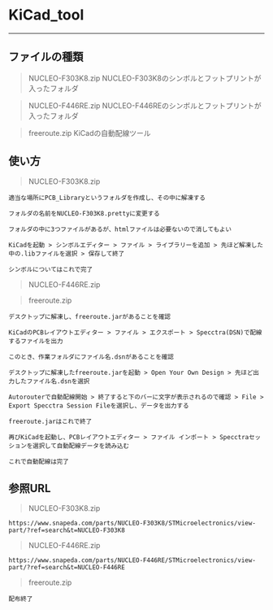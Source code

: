# KiCad_tool
***


## ファイルの種類
>NUCLEO-F303K8.zip
    NUCLEO-F303K8のシンボルとフットプリントが入ったフォルダ

>NUCLEO-F446RE.zip
    NUCLEO-F446REのシンボルとフットプリントが入ったフォルダ

>freeroute.zip
    KiCadの自動配線ツール


## 使い方
>NUCLEO-F303K8.zip

    適当な場所にPCB_Libraryというフォルダを作成し、その中に解凍する

    フォルダの名前をNUCLEO-F303K8.prettyに変更する

    フォルダの中に3つファイルがあるが、htmlファイルは必要ないので消してもよい

    KiCadを起動 > シンボルエディター > ファイル > ライブラリーを追加 > 先ほど解凍した中の.libファイルを選択 > 保存して終了

    シンボルについてはこれで完了

>NUCLEO-F446RE.zip

>freeroute.zip

    デスクトップに解凍し、freeroute.jarがあることを確認

    KiCadのPCBレイアウトエディター > ファイル > エクスポート > Specctra(DSN)で配線するファイルを出力

    このとき、作業フォルダにファイル名.dsnがあることを確認

    デスクトップに解凍したfreeroute.jarを起動 > Open Your Own Design > 先ほど出力したファイル名.dsnを選択

    Autorouterで自動配線開始 > 終了すると下のバーに文字が表示されるので確認 > File > Export Specctra Session Fileを選択し、データを出力する

    freeroute.jarはこれで終了

    再びKiCadを起動し、PCBレイアウトエディター > ファイル インポート > Specctraセッションを選択して自動配線データを読み込む

    これで自動配線は完了


## 参照URL
>NUCLEO-F303K8.zip

    https://www.snapeda.com/parts/NUCLEO-F303K8/STMicroelectronics/view-part/?ref=search&t=NUCLEO-F303K8

>NUCLEO-F446RE.zip

    https://www.snapeda.com/parts/NUCLEO-F446RE/STMicroelectronics/view-part/?ref=search&t=NUCLEO-F446RE

>freeroute.zip

    配布終了